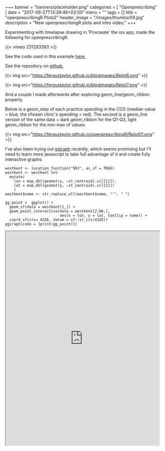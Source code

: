 +++
banner = "banners/placeholder.png"
categories = [
  "Openprescribing"
]
date = "2017-09-27T13:39:46+02:00"
menu = ""
tags = []
title = "openprescribingR Plots2"
header_image = "/images/thumbs/09.jpg"
description = "New openprescribingR plots and intro video."
+++

Experimenting with timelapse drawing in 'Procreate' the ios app; made the following for openprescribingR.

{{< vimeo 231293393 >}}

See the code used in this example [here.](fergustaylor.github.io/openprescribingR/dev/examplescript)

See the repository on [github.](https://github.com/fergustaylor/openprescribingR)

{{< img src="https://fergustaylor.github.io/blogimages/Rplot6.png" >}}

{{< img src="https://fergustaylor.github.io/blogimages/Rplot7.png" >}}

And a couple I made afterwards after exploring geom_line/geom_ribbon properly.

Below is a geom_step of each practice spending in the CCG (median value = blue, the chosen clinic's spending = red).
The second is a geom_line version of the same data + dark geom_ribbon for the Q1-Q3, light geom_ribbon for the min-max of values. 

{{< img src="https://fergustaylor.github.io/openprescribingR/Rplot01.png" >}}

I've also been trying out [ggiraph](https://davidgohel.github.io/ggiraph/index.html) recently, which seems promising but I'll need to learn more javascript to take full advantage of it and create fully interactive graphs.

```{r}
westkent <- location_function("99J", as_sf = TRUE)
westkent <- westkent %>%
  mutate(
    lon = map_dbl(geometry, ~st_centroid(.x)[[1]]),
    lat = map_dbl(geometry, ~st_centroid(.x)[[2]])
    )
westkent$name <- str_replace_all(westkent$name, "'", " ")

gg_point =  ggplot() +
  geom_sf(data = westkent[1,]) +
  geom_point_interactive(data = westkent[2:86,], 
                         aes(x = lon, y = lat, tooltip = name)) +
  coord_sf(crs= 4326, datum = sf::st_crs(4326))
ggiraph(code = {print(gg_point)})
```

<iframe src="https://fergustaylor.github.io/blogimages/gigraph.html" width="100%" height="700px">
</iframe>
